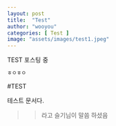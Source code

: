 ```yaml
---
layout: post
title:  "Test"
author: "wooyou"
categories: [ Test ]
image: "assets/images/test1.jpeg"
---
```


TEST 포스팅 중

``` python
ㅎㅇㅎㅇ
```


#TEST

테스트 문서다. 

>> 라고 슬기님이 말씀 하셨음
